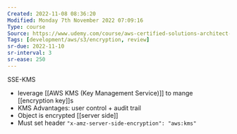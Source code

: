 ```yaml
---
Created: 2022-11-08 08:36:20
Modified: Monday 7th November 2022 07:09:16
Type: course
Source: https://www.udemy.com/course/aws-certified-solutions-architect-associate-saa-c01/?xref=E0Aed11STH4LPUQvCz0GJFABTmM=
Tags: [development/aws/s3/encryption, review]
sr-due: 2022-11-10
sr-interval: 3
sr-ease: 250
---
```


SSE-KMS
- leverage [[AWS KMS (Key Management Service)]] to mange [[encryption key]]s
- KMS Advantages: user control + audit trail
- Object is encrypted [[server side]]
- Must set header `"x-amz-server-side-encryption": "aws:kms"`